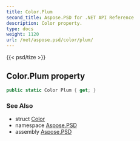 ```yaml
---
title: Color.Plum
second_title: Aspose.PSD for .NET API Reference
description: Color property. 
type: docs
weight: 1120
url: /net/aspose.psd/color/plum/
---
```

{{< psd/tize >}}
## Color.Plum property

```csharp
public static Color Plum { get; }
```

### See Also

* struct [Color](../)
* namespace [Aspose.PSD](../../color/)
* assembly [Aspose.PSD](../../../)


